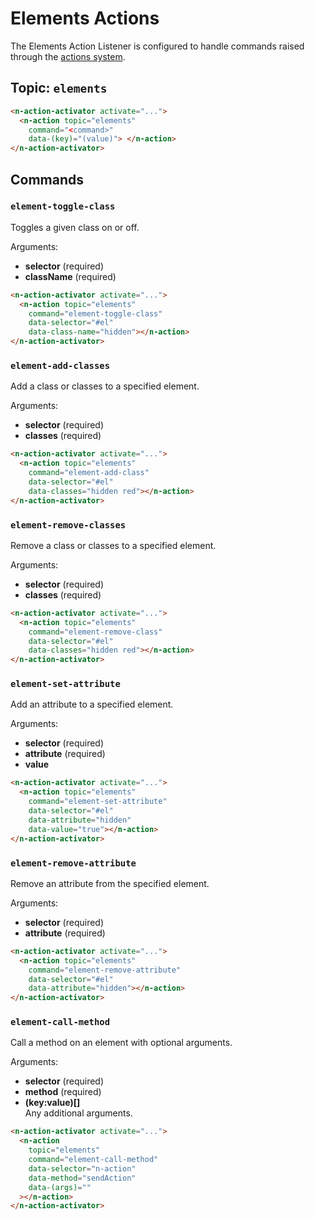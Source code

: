 # Elements Actions

The Elements Action Listener is configured to handle commands raised through the [actions system](/actions).

## Topic: `elements`

```html
<n-action-activator activate="...">
  <n-action topic="elements" 
    command="<command>" 
    data-(key)="(value)"> </n-action>
</n-action-activator>
```

## Commands

### `element-toggle-class`

Toggles a given class on or off.

Arguments:

* **selector** (required)
* **className** (required)

```html
<n-action-activator activate="...">
  <n-action topic="elements" 
    command="element-toggle-class" 
    data-selector="#el" 
    data-class-name="hidden"></n-action>
</n-action-activator>
```

### `element-add-classes`

Add a class or classes to a specified element.

Arguments:

* **selector** (required)
* **classes** (required)

```html
<n-action-activator activate="...">
  <n-action topic="elements" 
    command="element-add-class" 
    data-selector="#el" 
    data-classes="hidden red"></n-action>
</n-action-activator>
```

### `element-remove-classes`

Remove a class or classes to a specified element.

Arguments:

* **selector** (required)
* **classes** (required)

```html
<n-action-activator activate="...">
  <n-action topic="elements" 
    command="element-remove-class" 
    data-selector="#el" 
    data-classes="hidden red"></n-action>
</n-action-activator>
```

### `element-set-attribute`

Add an attribute to a specified element.

Arguments:

* **selector** (required)
* **attribute** (required)
* **value**

```html
<n-action-activator activate="...">
  <n-action topic="elements" 
    command="element-set-attribute" 
    data-selector="#el" 
    data-attribute="hidden" 
    data-value="true"></n-action>
</n-action-activator>
```

### `element-remove-attribute`

Remove an attribute from the specified element.

Arguments:

* **selector** (required)
* **attribute** (required)

```html
<n-action-activator activate="...">
  <n-action topic="elements" 
    command="element-remove-attribute" 
    data-selector="#el" 
    data-attribute="hidden"></n-action>
</n-action-activator>
```

### `element-call-method`

Call a method on an element with optional arguments.

Arguments:

* **selector** (required)
* **method** (required)
* **(key:value)[]**\
  Any additional arguments.

```html
<n-action-activator activate="...">
  <n-action
    topic="elements"
    command="element-call-method"
    data-selector="n-action"
    data-method="sendAction"
    data-(args)=""
  ></n-action>
</n-action-activator>
```
